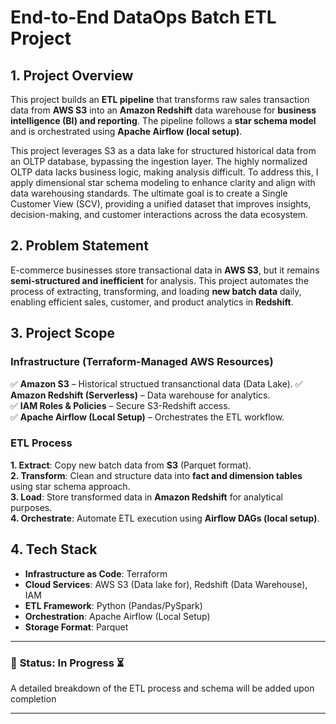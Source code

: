 # End-to-End DataOps Batch ETL Project

## 1. Project Overview
This project builds an **ETL pipeline** that transforms raw sales transaction data from **AWS S3** into an **Amazon Redshift** data warehouse for **business intelligence (BI) and reporting**. The pipeline follows a **star schema model** and is orchestrated using **Apache Airflow (local setup)**.

This project leverages S3 as a data lake for structured historical data from an OLTP database, bypassing the ingestion layer. The highly normalized OLTP data lacks business logic, making analysis difficult. To address this, I apply dimensional star schema modeling to enhance clarity and align with data warehousing standards. The ultimate goal is to create a Single Customer View (SCV), providing a unified dataset that improves insights, decision-making, and customer interactions across the data ecosystem.

## 2. Problem Statement
E-commerce businesses store transactional data in **AWS S3**, but it remains **semi-structured and inefficient** for analysis. This project automates the process of extracting, transforming, and loading **new batch data** daily, enabling efficient sales, customer, and product analytics in **Redshift**.

## 3. Project Scope
### **Infrastructure (Terraform-Managed AWS Resources)**
✅ **Amazon S3** – Historical structued transanctional data (Data Lake).
✅ **Amazon Redshift (Serverless)** – Data warehouse for analytics.  
✅ **IAM Roles & Policies** – Secure S3-Redshift access.  
✅ **Apache Airflow (Local Setup)** – Orchestrates the ETL workflow.

### **ETL Process**
**1. Extract**: Copy new batch data from **S3** (Parquet format).  
**2. Transform**: Clean and structure data into **fact and dimension tables** using star schema approach.  
**3. Load**: Store transformed data in **Amazon Redshift** for analytical purposes.  
**4. Orchestrate**: Automate ETL execution using **Airflow DAGs (local setup)**.

## 4. Tech Stack
- **Infrastructure as Code**: Terraform
- **Cloud Services**: AWS S3 (Data lake for), Redshift (Data Warehouse), IAM
- **ETL Framework**: Python (Pandas/PySpark)
- **Orchestration**: Apache Airflow (Local Setup)
- **Storage Format**: Parquet

---
### 📌 **Status:** In Progress ⏳  
A detailed breakdown of the ETL process and schema will be added upon completion

---
